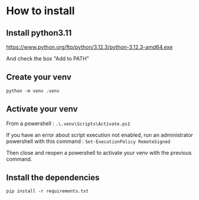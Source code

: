 # How to install

## Install python3.11
https://www.python.org/ftp/python/3.12.3/python-3.12.3-amd64.exe

And check the box "Add to PATH"

## Create your venv
`python -m venv .venv`

## Activate your venv
From a powershell :
`.\.venv\Scripts\Activate.ps1`

If you have an error about script execution not enabled, run an administrator powershell with this command : `Set-ExecutionPolicy RemoteSigned`

Then close and reopen a powershell to activate your venv with the previous command.

## Install the dependencies
`pip install -r requirements.txt`

